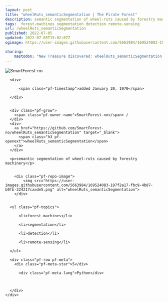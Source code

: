 ```yaml
---
layout: post
title: "wheelRuts_semanticSegmentation | The Pirate Forest"
description: semantic segmentation of wheel-ruts caused by forestry machinery
tags:  forest-machines segmentation detection remote-sensing
url: /wheelRuts_semanticSegmentation
published: 2022-07-05
updated: 2022-07-05T15:02:07Z
ogimage: https://user-images.githubusercontent.com/5663984/169524083-197f2a17-fbc9-4b87-b0fb-324217caade5.png

sharing:
    mastodon: "New Treasure discovered: wheelRuts_semanticSegmentation, semantic segmentation of wheel-ruts caused by forestry machinery"
---
```


<div class="pf-night-sky-spacer">
    <div id="pf-night-sky" data-stars="5" data-owner="SmartForest-no" data-repo="wheelRuts_semanticSegmentation">
        <div id="pf-open-dialog" class="pf-meta-star pf-star-todo"></div>
        <dialog id="pf-star-dialog">
            Star this Repository to putt a smile on the Developers face.
            <div class="pf-row">
                <div class="pf-grow"></div>
                <div><a class="pf-unterlines" href="https://github.com/SmartForest-no/wheelRuts_semanticSegmentation" target="_blank">VISIT REPOSITORY</a></div>
            </div>
        </dialog>
    </div>
    
</div>

<div class="pf-ship-list">
    <div class="pf-row pf-pirate pf-small-column" data-pirate-id="7p60Fzj_D9q9Z7drJc-k_">
    <div>
      <!--<a href="https://github.com/SmartForest-no" target="blank">-->
        <div class="pf-pirate-avatar">
          <div class="pf-cross pf-clickable"  onclick="collect('7p60Fzj_D9q9Z7drJc-k_'); return false;"></div>
          <img src="https://avatars.githubusercontent.com/u/104361828?v=4" title="SmartForest-no" alt="SmartForest-no"/>
      </div>
      <!--</a>
      <div class="pf-pirate-actions">
        <a class="pf-treasure-add"  title="save in my treasure chest" onclick="collect('7p60Fzj_D9q9Z7drJc-k_'); return false;" href="#">
          <img src="./assets/coin.svg" alt="treasure"/>
        </a>
        <a class="pf-treasure-remove" onclick="throwAway('7p60Fzj_D9q9Z7drJc-k_'); return false;">remove</a>
      </div>-->
    </div>
    <div class="pf-ship">

      <div>
        
          <span class="pf-timestamp">added January 20, 1970</span>
        
      </div>
      
      
      <div class="pf-grow">
        <span class="pf-owner-name">SmartForest-no</span> / 
      </div>
      <div>
        <a href="https://github.com/SmartForest-no/wheelRuts_semanticSegmentation" target="_blank">
          <span class="h3 pf-openext">wheelRuts_semanticSegmentation</span>
        </a>
      </div>

      <p>semantic segmentation of wheel-ruts caused by forestry machinery</p>

      
        <div class="pf-repo-image">
            <img src="https://user-images.githubusercontent.com/5663984/169524083-197f2a17-fbc9-4b87-b0fb-324217caade5.png" alt="wheelRuts_semanticSegmentation">
        </div>
      

      <ul class="pf-topics">
        
          <li>forest-machines</li>
        
          <li>segmentation</li>
        
          <li>detection</li>
        
          <li>remote-sensing</li>
        
      </ul>

      <div class="pf-row pf-meta">
        <div class="pf-meta-star">5</div>
        
          <div class="pf-meta-lang">Python</div>
        
        
        
      </div>
    </div>
  </div>
</div>